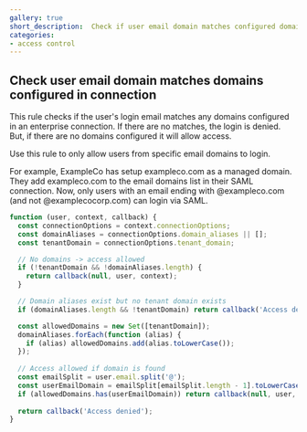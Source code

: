 ```yaml
---
gallery: true
short_description:  Check if user email domain matches configured domain
categories:
- access control
---
```

## Check user email domain matches domains configured in connection

This rule checks if the user's login email matches any domains configured in an enterprise connection. If there are no matches, the login is denied. But, if there are no domains configured it will allow access.

Use this rule to only allow users from specific email domains to login.
 
For example, ExampleCo has setup exampleco.com as a managed domain. They add exampleco.com to the email domains list in their SAML connection. Now, only users with an email ending with @exampleco.com (and not @examplecocorp.com) can login via SAML.

```js
function (user, context, callback) {
  const connectionOptions = context.connectionOptions;
  const domainAliases = connectionOptions.domain_aliases || [];
  const tenantDomain = connectionOptions.tenant_domain;

  // No domains -> access allowed
  if (!tenantDomain && !domainAliases.length) {
    return callback(null, user, context);
  }

  // Domain aliases exist but no tenant domain exists
  if (domainAliases.length && !tenantDomain) return callback('Access denied');

  const allowedDomains = new Set([tenantDomain]);
  domainAliases.forEach(function (alias) {
    if (alias) allowedDomains.add(alias.toLowerCase());
  });
  
  // Access allowed if domain is found
  const emailSplit = user.email.split('@');
  const userEmailDomain = emailSplit[emailSplit.length - 1].toLowerCase();
  if (allowedDomains.has(userEmailDomain)) return callback(null, user, context);
  
  return callback('Access denied');
}
```
